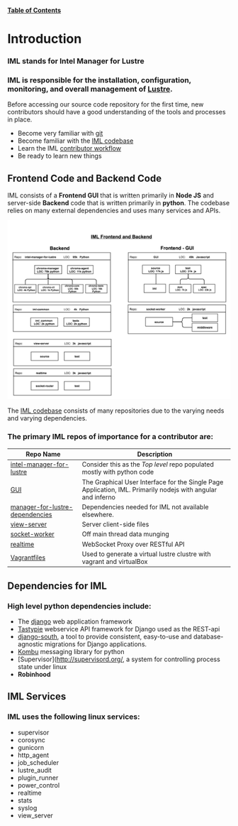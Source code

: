 [**Table of Contents**](index.md)

# Introduction

### **IML** stands for Intel Manager for Lustre
### **IML** is responsible for the installation, configuration, monitoring, and overall management of [Lustre](http://lustre.org/).

Before accessing our source code repository for the first time, new contributors should have a good understanding of the tools and processes in place.
* Become very familiar with [git](Git_Info.md)
* Become familiar with the [IML codebase](https://github.com/intel-hpdd)
* Learn the IML [contributor workflow](Contributor_Workflow.md)
* Be ready to learn new things

## Frontend Code and Backend Code
IML consists of a **Frontend GUI** that is written primarily in **Node JS** and server-side **Backend** code that is written primarily in **python**. The codebase relies on many external dependencies and uses many services and APIs.

![iml_flow](md_Graphics/2017_0803_backend_frontend.png)

The [IML codebase](https://github.com/intel-hpdd) consists of many repositories due to the varying needs and varying dependencies.

### The primary IML repos of importance for a contributor are:

| Repo Name | Description |
|-----------|-------------|
| [intel-manager-for-lustre](https://github.com/intel-hpdd/intel-manager-for-lustre) | Consider this as the *Top level* repo populated mostly with python code |
| [GUI](https://github.com/intel-hpdd/GUI) | The Graphical User Interface for the Single Page Application, IML. Primarily nodejs with angular and inferno |
| [manager-for-lustre-dependencies](https://github.com/intel-hpdd/manager-for-lustre-dependencies) | Dependencies needed for IML not available elsewhere. |
| [view-server](https://github.com/intel-hpdd/view-server) | Server client-side files |
| [socket-worker](https://github.com/intel-hpdd/socket-worker) | Off main thread data munging|
| [realtime](https://github.com/intel-hpdd/realtime) | WebSocket Proxy over RESTful API  |
| [Vagrantfiles](https://github.com/intel-hpdd/Vagrantfiles) | Used to generate a virtual lustre clustre with vagrant and virtualBox

## Dependencies for IML
### High level python dependencies include:
* The [django](https://www.djangoproject.com/) web application framework
* [Tastypie](https://django-tastypie.readthedocs.io/en/latest/) webservice API framework for Django used as the REST-api
* [django-south](https://south.readthedocs.io/en/latest/), a tool to provide consistent, easy-to-use and database-agnostic migrations for Django applications.
* [Kombu](https://pypi.python.org/pypi/kombu) messaging library for python
* [Supervisor](http://supervisord.org/, a system for controlling process state under linux
* **Robinhood** 

## IML Services
### IML uses the following linux services:
* supervisor
* corosync               
* gunicorn 
* http_agent 
* job_scheduler 
* lustre_audit 
* plugin_runner
* power_control 
* realtime 
* stats
* syslog
* view_server  


